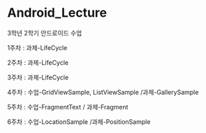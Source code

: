 # Android_Lecture

3학년 2학기 안드로이드 수업

<span>1주차 : 과제-LifeCycle </span>

<span>2주차 : 과제-LifeCycle </span>

<span>3주차 : 과제-LifeCycle </span>

<span>4주차 : 수업-GridViewSample, ListViewSample /과제-GallerySample </span>

<span>5주차 : 수업-FragmentText / 과제-Fragment </span>

<span>6주차 : 수업-LocationSample /과제-PositionSample </span>

